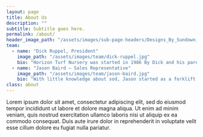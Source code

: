 ```yaml
---
layout: page
title: About Us
description: ""
subtitle: Subtitle goes here.
permalink: /about/
header_image_path: "/assets/images/sub-page-headers/Designs_By_Sundown_View.jpg"
team:
  - name: "Dick Ruppel, President"
    image_path: "/assets/images/team/dick-ruppel.jpg"
    bio: "Horizon Turf Nursery was started in 1986 By Dick and his parents Richard and Jody Ruppel. That first year they planted only 30 acres of bluegrass. Over the next several years the company grew supplying landscape contractors with quality sod and superior service. Today we have almost 200 acres of turf in production along with another 200 acres of alfalfa and corn."
  - name: "Jason Baird – Sales Representative"
    image_path: "/assets/images/team/jason-baird.jpg"
    bio: "With little knowledge about sod, Jason started as a forklift operator in 1990. After educating himself through various classes on turf identification and turf maintenance practices, Jason continued his career in farm management and outside sales. Jason now dedicates his time to selling quality turf and managing installations for landscape contractors."
class: about
---
```



Lorem ipsum dolor sit amet, consectetur adipiscing elit, sed do eiusmod tempor incididunt ut labore et dolore magna aliqua. Ut enim ad minim veniam, quis nostrud exercitation ullamco laboris nisi ut aliquip ex ea commodo consequat. Duis aute irure dolor in reprehenderit in voluptate velit esse cillum dolore eu fugiat nulla pariatur.
